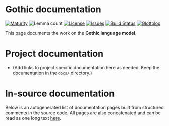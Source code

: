 # Gothic documentation

[![Maturity](https://img.shields.io/endpoint?url=https%3A%2F%2Fraw.githubusercontent.com%2Fgiellalt%2Flang-got%2Fgh-pages%2Fmaturity.json)](https://giellalt.github.io/MaturityClassification.html)
![Lemma count](https://img.shields.io/endpoint?url=https%3A%2F%2Fraw.githubusercontent.com%2Fgiellalt%2Flang-got%2Fgh-pages%2Flemmacount.json)
[![License](https://img.shields.io/github/license/giellalt/lang-got)](https://github.com/giellalt/lang-got/blob/main/LICENSE)
[![Issues](https://img.shields.io/github/issues/giellalt/lang-got)](https://github.com/giellalt/lang-got/issues)
[![Build Status](https://builds.giellalt.org/api/badge/lang-got?label=CI)](https://builds.giellalt.org/pipelines/lang-got/builds/latest)
[![Glottolog](https://img.shields.io/badge/Glottolog-green)](https://glottolog.org/resource/languoid/id/goth1244)

This page documents the work on the **Gothic language model**. 

# Project documentation

* (Add links to project specific documentation here as needed. Keep the documentation in the `docs/` directory.)

# In-source documentation

Below is an autogenerated list of documentation pages built from structured comments in the source code. All pages are also concatenated and can be read as one long text [here](got.md).
